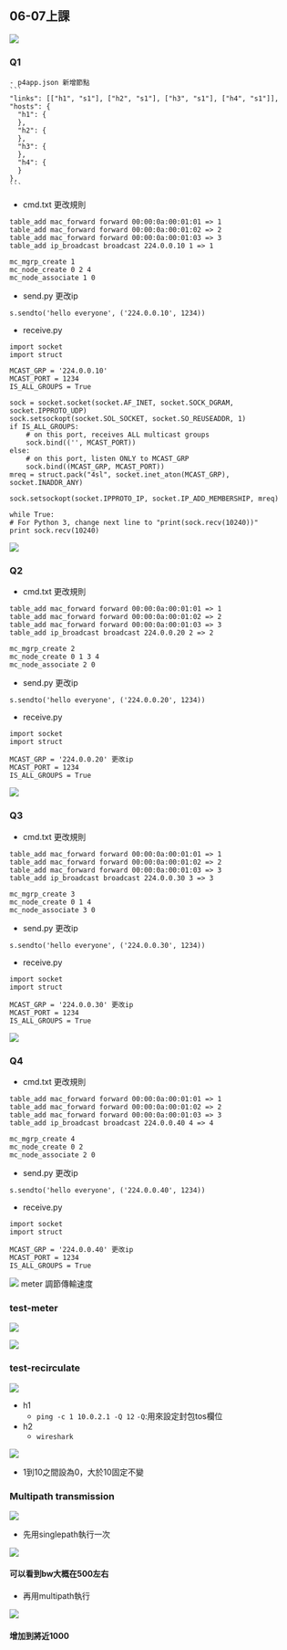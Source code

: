 ## 06-07上課

![](1.jpg)

### Q1
    - p4app.json 新增節點
    ```
    "links": [["h1", "s1"], ["h2", "s1"], ["h3", "s1"], ["h4", "s1"]],
    "hosts": {
      "h1": {
      },
      "h2": {
      },
      "h3": {
      },
      "h4": {
      }
    },
    ```

- cmd.txt 更改規則
```
table_add mac_forward forward 00:00:0a:00:01:01 => 1
table_add mac_forward forward 00:00:0a:00:01:02 => 2
table_add mac_forward forward 00:00:0a:00:01:03 => 3
table_add ip_broadcast broadcast 224.0.0.10 1 => 1

mc_mgrp_create 1
mc_node_create 0 2 4
mc_node_associate 1 0
```
- send.py 更改ip
```
s.sendto('hello everyone', ('224.0.0.10', 1234))
```
- receive.py
```
import socket
import struct

MCAST_GRP = '224.0.0.10'
MCAST_PORT = 1234
IS_ALL_GROUPS = True

sock = socket.socket(socket.AF_INET, socket.SOCK_DGRAM, socket.IPPROTO_UDP)
sock.setsockopt(socket.SOL_SOCKET, socket.SO_REUSEADDR, 1)
if IS_ALL_GROUPS:
    # on this port, receives ALL multicast groups
    sock.bind(('', MCAST_PORT))
else:
    # on this port, listen ONLY to MCAST_GRP
    sock.bind((MCAST_GRP, MCAST_PORT))
mreq = struct.pack("4sl", socket.inet_aton(MCAST_GRP), socket.INADDR_ANY)

sock.setsockopt(socket.IPPROTO_IP, socket.IP_ADD_MEMBERSHIP, mreq)

while True:
# For Python 3, change next line to "print(sock.recv(10240))"
print sock.recv(10240)
```
![](0.PNG)

### Q2  

- cmd.txt 更改規則
```
table_add mac_forward forward 00:00:0a:00:01:01 => 1
table_add mac_forward forward 00:00:0a:00:01:02 => 2
table_add mac_forward forward 00:00:0a:00:01:03 => 3
table_add ip_broadcast broadcast 224.0.0.20 2 => 2

mc_mgrp_create 2
mc_node_create 0 1 3 4
mc_node_associate 2 0
```
- send.py 更改ip
```
s.sendto('hello everyone', ('224.0.0.20', 1234))
```
- receive.py
```
import socket
import struct

MCAST_GRP = '224.0.0.20' 更改ip
MCAST_PORT = 1234
IS_ALL_GROUPS = True
```

![](7.PNG)


### Q3  

- cmd.txt 更改規則
```
table_add mac_forward forward 00:00:0a:00:01:01 => 1
table_add mac_forward forward 00:00:0a:00:01:02 => 2
table_add mac_forward forward 00:00:0a:00:01:03 => 3
table_add ip_broadcast broadcast 224.0.0.30 3 => 3

mc_mgrp_create 3
mc_node_create 0 1 4
mc_node_associate 3 0
```
- send.py 更改ip
```
s.sendto('hello everyone', ('224.0.0.30', 1234))
```
- receive.py
```
import socket
import struct

MCAST_GRP = '224.0.0.30' 更改ip
MCAST_PORT = 1234
IS_ALL_GROUPS = True
```

![](8.PNG)

### Q4  

- cmd.txt 更改規則
```
table_add mac_forward forward 00:00:0a:00:01:01 => 1
table_add mac_forward forward 00:00:0a:00:01:02 => 2
table_add mac_forward forward 00:00:0a:00:01:03 => 3
table_add ip_broadcast broadcast 224.0.0.40 4 => 4

mc_mgrp_create 4
mc_node_create 0 2
mc_node_associate 2 0
```
- send.py 更改ip
```
s.sendto('hello everyone', ('224.0.0.40', 1234))
```
- receive.py
```
import socket
import struct

MCAST_GRP = '224.0.0.40' 更改ip
MCAST_PORT = 1234
IS_ALL_GROUPS = True
```

![](9.PNG)
meter 調節傳輸速度

### test-meter

![](2.jpg)

![](1.PNG)



### test-recirculate

![](3.jpg)

- h1 
    - `ping -c 1 10.0.2.1 -Q 12`  `-Q`:用來設定封包tos欄位
- h2
    - `wireshark`

![](4.PNG)

- 1到10之間設為0，大於10固定不變


### Multipath transmission

![](4.jpg)

- 先用singlepath執行一次

![](5.PNG)

#### 可以看到bw大概在500左右

- 再用multipath執行

![](6.PNG)

#### 增加到將近1000